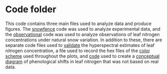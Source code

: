 # Code folder 

This code contains three main files used to analyze data and produce figures. The [snowfence](snowfence.R) code was used to analyze experimental data, and the [observational](observational_data.R) code was used to analyze observations of leaf nitrogen concentrations under natural snow variation. In addition to these, there are separate code files used to [validate](spectra_validation.R) the hyperspectral estimates of leaf nitrogen concentration, a file used to record the hex files of the [color scheme](color_scheme.R) used throughout the plots, and [code](phenology_concept_diagram.R) used to create a [conceptual diagram](graphs/phenology_conceptual_diagram.png) of phenological shifts in leaf nitrogen that was not based on real data. 
